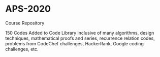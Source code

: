 # APS-2020
Course Repository

150 Codes Added to Code Library inclusive of many algorithms, design techniques, mathematical proofs and series, recurrence relation codes, problems from CodeChef challenges, HackerRank, Google coding challenges, etc. 
